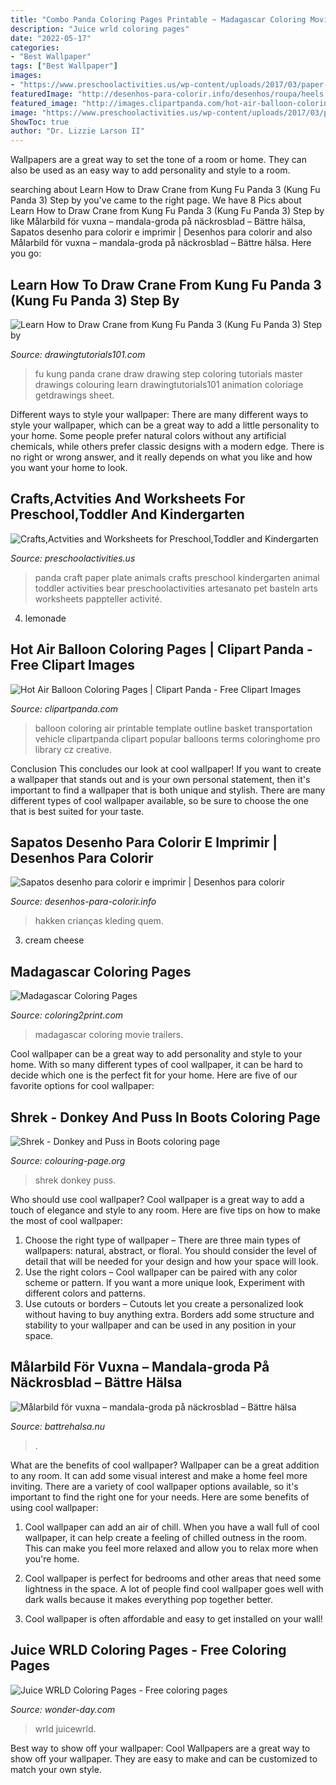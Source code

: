 ```yaml
---
title: "Combo Panda Coloring Pages Printable ~ Madagascar Coloring Movie Trailers"
description: "Juice wrld coloring pages"
date: "2022-05-17"
categories:
- "Best Wallpaper"
tags: ["Best Wallpaper"]
images:
- "https://www.preschoolactivities.us/wp-content/uploads/2017/03/paper-plate-panda-craft.jpg"
featuredImage: "http://desenhos-para-colorir.info/desenhos/roupa/heels.jpg"
featured_image: "http://images.clipartpanda.com/hot-air-balloon-coloring-page-hot-air-balloon-9.jpg"
image: "https://www.preschoolactivities.us/wp-content/uploads/2017/03/paper-plate-panda-craft.jpg"
ShowToc: true
author: "Dr. Lizzie Larson II"
---
```



Wallpapers are a great way to set the tone of a room or home. They can also be used as an easy way to add personality and style to a room.

	

		
searching about Learn How to Draw Crane from Kung Fu Panda 3 (Kung Fu Panda 3) Step by you've came to the right page. We have 8 Pics about Learn How to Draw Crane from Kung Fu Panda 3 (Kung Fu Panda 3) Step by like Målarbild för vuxna – mandala-groda på näckrosblad – Bättre hälsa, Sapatos desenho para colorir e imprimir | Desenhos para colorir and also Målarbild för vuxna – mandala-groda på näckrosblad – Bättre hälsa. Here you go:
		
    
## Learn How To Draw Crane From Kung Fu Panda 3 (Kung Fu Panda 3) Step By

<img loading=lazy src="https://www.drawingtutorials101.com/drawing-tutorials/Cartoon-Movies/Kung-Fu-Panda-3/master-crane/how-to-draw-Crane-from-Kung-Fu-Panda-3-step-11.png" onerror="this.onerror=null;this.src='https://tse1.mm.bing.net/th?id=OIP.GnsgJWO9V_KJ3psM5_l8_gHaKd&amp;pid=15.1';" alt="Learn How to Draw Crane from Kung Fu Panda 3 (Kung Fu Panda 3) Step by">

_Source: drawingtutorials101.com_

>fu kung panda crane draw drawing step coloring tutorials master drawings colouring learn drawingtutorials101 animation coloriage getdrawings sheet. 

	

Different ways to style your wallpaper:
There are many different ways to style your wallpaper, which can be a great way to add a little personality to your home. Some people prefer natural colors without any artificial chemicals, while others prefer classic designs with a modern edge. There is no right or wrong answer, and it really depends on what you like and how you want your home to look.

    
## Crafts,Actvities And Worksheets For Preschool,Toddler And Kindergarten

<img loading=lazy src="https://www.preschoolactivities.us/wp-content/uploads/2017/03/paper-plate-panda-craft.jpg" onerror="this.onerror=null;this.src='https://tse4.mm.bing.net/th?id=OIP.6UXiQTIyWK5a5f4q_gMH_gHaNK&amp;pid=15.1';" alt="Crafts,Actvities and Worksheets for Preschool,Toddler and Kindergarten">

_Source: preschoolactivities.us_

>panda craft paper plate animals crafts preschool kindergarten animal toddler activities bear preschoolactivities artesanato pet basteln arts worksheets pappteller activité. 

	

4. lemonade 

    
## Hot Air Balloon Coloring Pages | Clipart Panda - Free Clipart Images

<img loading=lazy src="http://images.clipartpanda.com/hot-air-balloon-coloring-page-hot-air-balloon-9.jpg" onerror="this.onerror=null;this.src='https://tse4.mm.bing.net/th?id=OIP.hnnr6FRhAeHKAZlZV65g-AHaJ3&amp;pid=15.1';" alt="Hot Air Balloon Coloring Pages | Clipart Panda - Free Clipart Images">

_Source: clipartpanda.com_

>balloon coloring air printable template outline basket transportation vehicle clipartpanda clipart popular balloons terms coloringhome pro library cz creative. 

	

Conclusion
This concludes our look at cool wallpaper! If you want to create a wallpaper that stands out and is your own personal statement, then it's important to find a wallpaper that is both unique and stylish. There are many different types of cool wallpaper available, so be sure to choose the one that is best suited for your taste.

    
## Sapatos Desenho Para Colorir E Imprimir | Desenhos Para Colorir

<img loading=lazy src="http://desenhos-para-colorir.info/desenhos/roupa/heels.jpg" onerror="this.onerror=null;this.src='https://tse2.mm.bing.net/th?id=OIP.UY_PFSXXpQohSedR2cPtyAHaJ6&amp;pid=15.1';" alt="Sapatos desenho para colorir e imprimir | Desenhos para colorir">

_Source: desenhos-para-colorir.info_

>hakken crianças kleding quem. 

	

3. cream cheese 

    
## Madagascar Coloring Pages

<img loading=lazy src="http://coloring2print.com/wp-content/uploads/2014/01/madagaskar_cl_41.jpg" onerror="this.onerror=null;this.src='https://tse3.mm.bing.net/th?id=OIP.fcI6oQpxRDGwnr0JqeGbdAHaKX&amp;pid=15.1';" alt="Madagascar Coloring Pages">

_Source: coloring2print.com_

>madagascar coloring movie trailers. 

	

Cool wallpaper can be a great way to add personality and style to your home. With so many different types of cool wallpaper, it can be hard to decide which one is the perfect fit for your home. Here are five of our favorite options for cool wallpaper: 

    
## Shrek - Donkey And Puss In Boots Coloring Page

<img loading=lazy src="http://www.colouring-page.org/sites/default/files/para-colorir-shrek-07.gif" onerror="this.onerror=null;this.src='https://tse1.mm.bing.net/th?id=OIP.B9ocUB-Tk4hwKQ8J5ZEh0QHaJ8&amp;pid=15.1';" alt="Shrek - Donkey and Puss in Boots coloring page">

_Source: colouring-page.org_

>shrek donkey puss. 

	

Who should use cool wallpaper?
Cool wallpaper is a great way to add a touch of elegance and style to any room. Here are five tips on how to make the most of cool wallpaper: 
1) Choose the right type of wallpaper – There are three main types of wallpapers: natural, abstract, or floral. You should consider the level of detail that will be needed for your design and how your space will look. 
2) Use the right colors – Cool wallpaper can be paired with any color scheme or pattern. If you want a more unique look, Experiment with different colors and patterns. 
3) Use cutouts or borders – Cutouts let you create a personalized look without having to buy anything extra. Borders add some structure and stability to your wallpaper and can be used in any position in your space.

    
## Målarbild För Vuxna – Mandala-groda På Näckrosblad – Bättre Hälsa

<img loading=lazy src="http://media.battrehalsa.nu/2016/06/Målarbild-för-vuxna-–-mandala-groda-på-näckrosblad-e1466357303928.jpg" onerror="this.onerror=null;this.src='https://tse1.mm.bing.net/th?id=OIP.ipDbWs-UyUa8w4GDtsVHtAHaKe&amp;pid=15.1';" alt="Målarbild för vuxna – mandala-groda på näckrosblad – Bättre hälsa">

_Source: battrehalsa.nu_

>. 

	

What are the benefits of cool wallpaper?
Wallpaper can be a great addition to any room. It can add some visual interest and make a home feel more inviting. There are a variety of cool wallpaper options available, so it's important to find the right one for your needs. Here are some benefits of using cool wallpaper: 
1. Cool wallpaper can add an air of chill. When you have a wall full of cool wallpaper, it can help create a feeling of chilled outness in the room. This can make you feel more relaxed and allow you to relax more when you're home. 

2. Cool wallpaper is perfect for bedrooms and other areas that need some lightness in the space. A lot of people find cool wallpaper goes well with dark walls because it makes everything pop together better. 

3. Cool wallpaper is often affordable and easy to get installed on your wall!

    
## Juice WRLD Coloring Pages - Free Coloring Pages

<img loading=lazy src="https://wonder-day.com/wp-content/uploads/2021/04/wonder-day-juicewrld-8-768x1086.jpg" onerror="this.onerror=null;this.src='https://tse1.mm.bing.net/th?id=OIP.KNgpmyggKVyFm5BsOT9lBAHaKe&amp;pid=15.1';" alt="Juice WRLD Coloring Pages - Free coloring pages">

_Source: wonder-day.com_

>wrld juicewrld. 

	

Best way to show off your wallpaper:
Cool Wallpapers are a great way to show off your wallpaper. They are easy to make and can be customized to match your own style.

